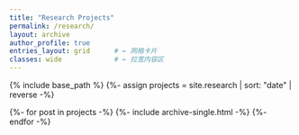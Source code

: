 ```yaml
---
title: "Research Projects"
permalink: /research/
layout: archive
author_profile: true
entries_layout: grid      # ← 网格卡片
classes: wide             # ← 拉宽内容区
---
```



{% include base_path %}
{%- assign projects = site.research | sort: "date" | reverse -%}
<div class="grid__wrapper">
{%- for post in projects -%}
  {%- include archive-single.html -%}
{%- endfor -%}
</div>
